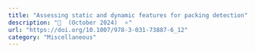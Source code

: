 ```yaml
---
title: "Assessing static and dynamic features for packing detection"
description: "📕  (October 2024)  ⭐"
url: "https://doi.org/10.1007/978-3-031-73887-6_12"
category: "Miscellaneous"
---
```


